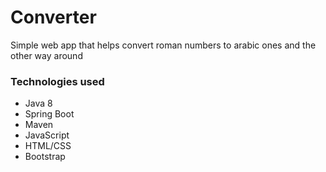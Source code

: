 # Converter
Simple web app that helps convert roman numbers to arabic ones and the other way around

### Technologies used
* Java 8
* Spring Boot
* Maven
* JavaScript 
* HTML/CSS
* Bootstrap


